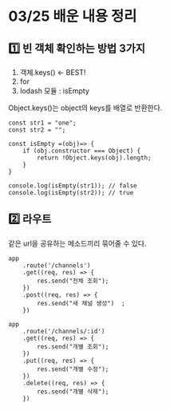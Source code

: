 # 03/25 배운 내용 정리

## :one: 빈 객체 확인하는 방법 3가지

1. 객체.keys() ← BEST!
2. for
3. lodash 모듈 : isEmpty


Object.keys()는 object의 keys를 배열로 반환한다.


```
const str1 = "one";
const str2 = "";

const isEmpty =(obj)=> {
    if (obj.constructor === Object) {
        return !Object.keys(obj).length;
    }
}

console.log(isEmpty(str1)); // false
console.log(isEmpty(str2)); // true
```


## :two: 라우트

같은 url을 공유하는 메소드끼리 묶어줄 수 있다.

```
app
    .route('/channels')
    .get((req, res) => {
        res.send("전체 조회");
    })
    .post((req, res) => {
        res.send("새 채널 생성")  ;     
    })

app
    .route('/channels/:id')
    .get((req, res) => {
        res.send("개별 조회");
    })
    .put((req, res) => {
        res.send("개별 수정");
    })
    .delete((req, res) => {
        res.send("개별 삭제");
    })
```